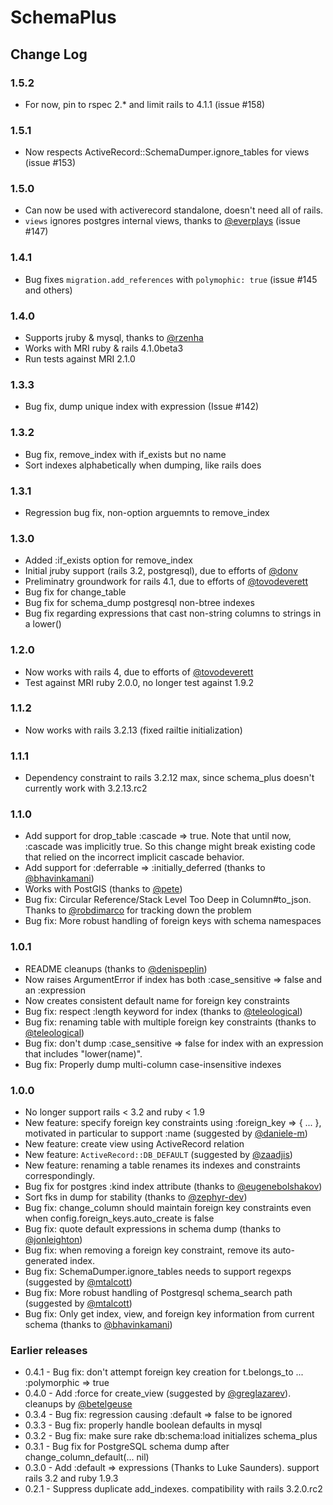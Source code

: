 # SchemaPlus

## Change Log

### 1.5.2

* For now, pin to rspec 2.* and limit rails to 4.1.1 (issue #158)

### 1.5.1

* Now respects ActiveRecord::SchemaDumper.ignore_tables for views (issue #153)

### 1.5.0
* Can now be used with activerecord standalone, doesn't need all of rails.
* `views` ignores postgres internal views, thanks to [@everplays](https://github.com/everplays) (issue #147)

### 1.4.1

* Bug fixes `migration.add_references` with `polymophic: true` (issue #145 and others)

### 1.4.0

* Supports jruby & mysql, thanks to [@rzenha](https://github.com/razenha)
* Works with MRI ruby & rails 4.1.0beta3
* Run tests against MRI 2.1.0

### 1.3.3

* Bug fix, dump unique index with expression (Issue #142)


### 1.3.2

* Bug fix, remove_index with if_exists but no name
* Sort indexes alphabetically when dumping, like rails does

### 1.3.1

* Regression bug fix, non-option arguemnts to remove_index

### 1.3.0

* Added :if_exists option for remove_index
* Initial jruby support (rails 3.2, postgresql), due to efforts of [@donv](https://github.com/donv)
* Preliminatry groundwork for rails 4.1, due to efforts of [@tovodeverett](https://github.com/tovodeverett)
* Bug fix for change_table
* Bug fix for schema_dump postgresql non-btree indexes
* Bug fix regarding expressions that cast non-string columns to strings in a lower()

### 1.2.0
*   Now works with rails 4, due to efforts of [@tovodeverett](https://github.com/tovodeverett)
*   Test against MRI ruby 2.0.0, no longer test against 1.9.2

### 1.1.2
*   Now works with rails 3.2.13 (fixed railtie initialization)

### 1.1.1

*   Dependency constraint to rails 3.2.12 max, since schema_plus doesn't
    currently work with 3.2.13.rc2

### 1.1.0

*   Add support for drop_table :cascade => true.  Note that until now,
    :cascade was implicitly true.  So this change might break existing code
    that relied on the incorrect implicit cascade behavior.
*   Add support for :deferrable => :initially_deferred (thanks to
    [@bhavinkamani](https://github.com/bhavinkamani))
*   Works with PostGIS (thanks to [@pete](https://github.com/pete))
*   Bug fix: Circular Reference/Stack Level Too Deep in Column#to_json. 
    Thanks to [@robdimarco](https://github.com/robdimarco) for tracking down the problem
*   Bug fix: More robust handling of foreign keys with schema namespaces


### 1.0.1

*   README cleanups (thanks to [@denispeplin](https://github.com/denispeplin))
*   Now raises ArgumentError if index has both :case_sensitive => false and an
    :expression
*   Now creates consistent default name for foreign key constraints
*   Bug fix: respect :length keyword for index (thanks to [@teleological](https://github.com/teleological))
*   Bug fix: renaming table with multiple foreign key constraints (thanks to
    [@teleological](https://github.com/teleological))
*   Bug fix: don't dump :case_sensitive => false for index with an expression
    that includes "lower(name)".
*   Bug fix: Properly dump multi-column case-insensitive indexes


### 1.0.0

*   No longer support rails < 3.2 and ruby < 1.9
*   New feature: specify foreign key constraints using :foreign_key => { ...
    }, motivated in particular to support :name (suggested by [@daniele-m](https://github.com/daniele-m))
*   New feature: create view using ActiveRecord relation
*   New feature: `ActiveRecord::DB_DEFAULT` (suggested by
    [@zaadjis](https://github.com/zaadjis))
*   New feature: renaming a table renames its indexes and constraints
    correspondingly.
*   Bug fix for postgres :kind index attribute (thanks to [@eugenebolshakov](https://github.com/eugenebolshakov))
*   Sort fks in dump for stability (thanks to [@zephyr-dev](https://github.com/zephyr-dev))
*   Bug fix: change_column should maintain foreign key constraints even when
    config.foreign_keys.auto_create is false
*   Bug fix: quote default expressions in schema dump (thanks to [@jonleighton](https://github.com/jonleighton))
*   Bug fix: when removing a foreign key constraint, remove its auto-generated
    index.
*   Bug fix: SchemaDumper.ignore_tables needs to support regexps (suggested by
    [@mtalcott](https://github.com/mtalcott))
*   Bug fix: More robust handling of Postgresql schema_search path (suggested
    by [@mtalcott](https://github.com/mtalcott))
*   Bug fix: Only get index, view, and foreign key information from current
    schema (thanks to [@bhavinkamani](https://github.com/bhavinkamani))


### Earlier releases
*   0.4.1 - Bug fix: don't attempt foreign key creation for t.belongs_to ...
    :polymorphic => true
*   0.4.0 - Add :force for create_view (suggested by [@greglazarev](https://github.com/greglazarev)).  cleanups
    by [@betelgeuse](https://github.com/betelgeuse)
*   0.3.4 - Bug fix: regression causing :default => false to be ignored
*   0.3.3 - Bug fix: properly handle boolean defaults in mysql
*   0.3.2 - Bug fix: make sure rake db:schema:load initializes schema_plus 
*   0.3.1 - Bug fix for PostgreSQL schema dump after change_column_default(...
    nil)
*   0.3.0 - Add :default => expressions (Thanks to Luke Saunders).  support
    rails 3.2 and ruby 1.9.3
*   0.2.1 - Suppress duplicate add_indexes.  compatibility with rails
    3.2.0.rc2
